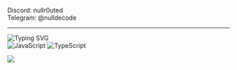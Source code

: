 Discord: nullr0uted<br>
Telegram: @nulldecode<br>
<hr>

![Typing SVG](https://readme-typing-svg.herokuapp.com?color=%2336BCF7&lines=Languages)<br>
![JavaScript](https://img.shields.io/badge/javascript-%23323330.svg?style=for-the-badge&logo=javascript&logoColor=%23F7DF1E)
![TypeScript](https://img.shields.io/badge/typescript-%23007ACC.svg?style=for-the-badge&logo=typescript&logoColor=white)



![](https://komarev.com/ghpvc/?username=Nulldec0de)
